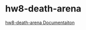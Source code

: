 # hw8-death-arena
[hw8-death-arena Documentaiton](https://docs.google.com/document/d/1ciOj31i7-A6MUO3D1c_KwQVT81cHfo4aowbGPfivBrw/edit?usp=sharing)